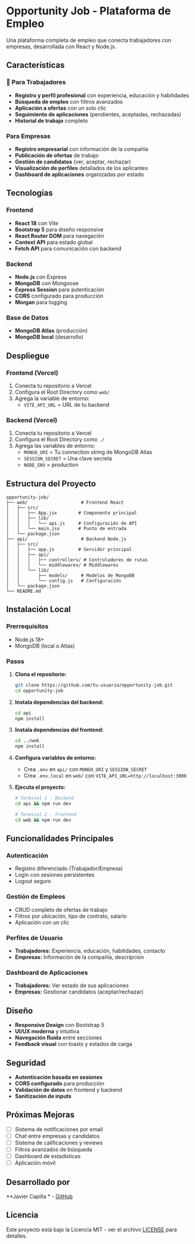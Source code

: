# Opportunity Job - Plataforma de Empleo

Una plataforma completa de empleo que conecta trabajadores con empresas, desarrollada con React y Node.js.

## Características

### 👥 Para Trabajadores
- **Registro y perfil profesional** con experiencia, educación y habilidades
- **Búsqueda de empleo** con filtros avanzados
- **Aplicación a ofertas** con un solo clic
- **Seguimiento de aplicaciones** (pendientes, aceptadas, rechazadas)
- **Historial de trabajo** completo

### Para Empresas
- **Registro empresarial** con información de la compañía
- **Publicación de ofertas** de trabajo
- **Gestión de candidatos** (ver, aceptar, rechazar)
- **Visualización de perfiles** detallados de los aplicantes
- **Dashboard de aplicaciones** organizadas por estado

## Tecnologías

### Frontend
- **React 18** con Vite
- **Bootstrap 5** para diseño responsive
- **React Router DOM** para navegación
- **Context API** para estado global
- **Fetch API** para comunicación con backend

### Backend
- **Node.js** con Express
- **MongoDB** con Mongoose
- **Express Session** para autenticación
- **CORS** configurado para producción
- **Morgan** para logging

### Base de Datos
- **MongoDB Atlas** (producción)
- **MongoDB local** (desarrollo)

## Despliegue

### Frontend (Vercel)
1. Conecta tu repositorio a Vercel
2. Configura el Root Directory como `web/`
3. Agrega la variable de entorno:
   - `VITE_API_URL` = URL de tu backend

### Backend (Vercel)
1. Conecta tu repositorio a Vercel
2. Configura el Root Directory como `./`
3. Agrega las variables de entorno:
   - `MONGO_URI` = Tu connection string de MongoDB Atlas
   - `SESSION_SECRET` = Una clave secreta
   - `NODE_ENV` = production

## Estructura del Proyecto

```
opportunity-job/
├── web/                    # Frontend React
│   ├── src/
│   │   ├── App.jsx        # Componente principal
│   │   ├── lib/
│   │   │   └── api.js     # Configuración de API
│   │   └── main.jsx       # Punto de entrada
│   └── package.json
├── api/                    # Backend Node.js
│   ├── src/
│   │   ├── app.js         # Servidor principal
│   │   ├── api/
│   │   │   ├── controllers/ # Controladores de rutas
│   │   │   └── middlewares/ # Middlewares
│   │   └── lib/
│   │       ├── models/     # Modelos de MongoDB
│   │       └── config.js   # Configuración
│   └── package.json
└── README.md
```

## Instalación Local

### Prerrequisitos
- Node.js 18+
- MongoDB (local o Atlas)

### Pasos
1. **Clona el repositorio:**
   ```bash
   git clone https://github.com/tu-usuario/opportunity-job.git
   cd opportunity-job
   ```

2. **Instala dependencias del backend:**
   ```bash
   cd api
   npm install
   ```

3. **Instala dependencias del frontend:**
   ```bash
   cd ../web
   npm install
   ```

4. **Configura variables de entorno:**
   - Crea `.env` en `api/` con `MONGO_URI` y `SESSION_SECRET`
   - Crea `.env.local` en `web/` con `VITE_API_URL=http://localhost:3000`

5. **Ejecuta el proyecto:**
   ```bash
   # Terminal 1 - Backend
   cd api && npm run dev
   
   # Terminal 2 - Frontend
   cd web && npm run dev
   ```

## Funcionalidades Principales

### Autenticación
- Registro diferenciado (Trabajador/Empresa)
- Login con sesiones persistentes
- Logout seguro

### Gestión de Empleos
- CRUD completo de ofertas de trabajo
- Filtros por ubicación, tipo de contrato, salario
- Aplicación con un clic

### Perfiles de Usuario
- **Trabajadores:** Experiencia, educación, habilidades, contacto
- **Empresas:** Información de la compañía, descripción

### Dashboard de Aplicaciones
- **Trabajadores:** Ver estado de sus aplicaciones
- **Empresas:** Gestionar candidatos (aceptar/rechazar)

## Diseño

- **Responsive Design** con Bootstrap 5
- **UI/UX moderna** y intuitiva
- **Navegación fluida** entre secciones
- **Feedback visual** con toasts y estados de carga

## Seguridad

- **Autenticación basada en sesiones**
- **CORS configurado** para producción
- **Validación de datos** en frontend y backend
- **Sanitización de inputs**

## Próximas Mejoras

- [ ] Sistema de notificaciones por email
- [ ] Chat entre empresas y candidatos
- [ ] Sistema de calificaciones y reviews
- [ ] Filtros avanzados de búsqueda
- [ ] Dashboard de estadísticas
- [ ] Aplicación móvil

## Desarrollado por

**Javier Capilla * - [GitHub](https://github.com/tu-usuario)

## Licencia

Este proyecto está bajo la Licencia MIT - ver el archivo [LICENSE](LICENSE) para detalles.
